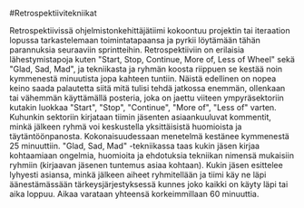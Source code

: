 #Retrospektiivitekniikat

Retrospektiivissä ohjelmistonkehittäjätiimi kokoontuu projektin tai iteraation lopussa tarkastelemaan toimintatapaansa ja pyrkii löytämään tähän parannuksia seuraaviin sprintteihin. Retrospektiiviin on erilaisia lähestymistapoja kuten "Start, Stop, Continue, More of, Less of Wheel" sekä "Glad, Sad, Mad", ja tekniikasta ja ryhmän koosta riippuen se kestää noin kymmenestä minuutista jopa kahteen tuntiin. Näistä edellinen on nopea keino saada palautetta siitä mitä tulisi tehdä jatkossa enemmän, ollenkaan tai vähemmän käyttämällä posteria, joka on jaettu viiteen ympyräsektoriin kutakin luokkaa "Start", "Stop", "Continue", "More of", "Less of" varten. Kuhunkin sektoriin kirjataan tiimin jäsenten asiaankuuluvat kommentit, minkä jälkeen ryhmä voi keskustella yksittäisistä huomioista ja täytäntöönpanosta. Kokonaisuudessaan menetelmä kestänee kymmenestä 25 minuuttiin. "Glad, Sad, Mad" -tekniikassa taas kukin jäsen kirjaa kohtaamiaan ongelmia, huomioita ja ehdotuksia tekniikan nimensä mukaisiin ryhmiin (kirjaavan jäsenen tuntemus asiaa kohtaan). Kukin jäsen esittelee lyhyesti asiansa, minkä jälkeen aiheet ryhmitellään ja tiimi käy ne läpi äänestämässään tärkeysjärjestyksessä kunnes joko kaikki on käyty läpi tai aika loppuu. Aikaa varataan yhteensä korkeimmillaan 60 minuuttia.
